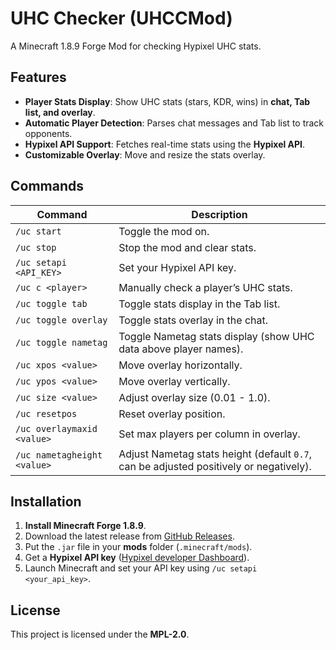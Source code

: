 # UHC Checker (UHCCMod)  
A Minecraft 1.8.9 Forge Mod for checking Hypixel UHC stats.

##  Features  
- **Player Stats Display**: Show UHC stats (stars, KDR, wins) in **chat, Tab list, and overlay**.  
- **Automatic Player Detection**: Parses chat messages and Tab list to track opponents.  
- **Hypixel API Support**: Fetches real-time stats using the **Hypixel API**.  
- **Customizable Overlay**: Move and resize the stats overlay.  

##  Commands  
| Command | Description |
|---------|-------------|
| `/uc start` | Toggle the mod on. |
| `/uc stop` | Stop the mod and clear stats. |
| `/uc setapi <API_KEY>` | Set your Hypixel API key. |
| `/uc c <player>` | Manually check a player’s UHC stats. |
| `/uc toggle tab` | Toggle stats display in the Tab list. |
| `/uc toggle overlay` | Toggle stats overlay in the chat. |
| `/uc toggle nametag` | Toggle Nametag stats display (show UHC data above player names). |
| `/uc xpos <value>` | Move overlay horizontally. |
| `/uc ypos <value>` | Move overlay vertically. |
| `/uc size <value>` | Adjust overlay size (0.01 - 1.0). |
| `/uc resetpos` | Reset overlay position. |
| `/uc overlaymaxid <value>` | Set max players per column in overlay. |
| `/uc nametagheight <value>` | Adjust Nametag stats height (default `0.7`, can be adjusted positively or negatively). |

##  Installation  
1. **Install Minecraft Forge 1.8.9**.  
2. Download the latest release from [GitHub Releases](https://github.com/daoheautumn/uhcc/releases).  
3. Put the `.jar` file in your **mods** folder (`.minecraft/mods`).
4. Get a **Hypixel API key** ([Hypixel developer Dashboard](https://developer.hypixel.net/)).  
5. Launch Minecraft and set your API key using `/uc setapi <your_api_key>`.  

##  License  
This project is licensed under the **MPL-2.0**.  
